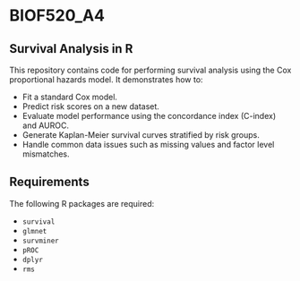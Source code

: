 # BIOF520_A4

## Survival Analysis in R

This repository contains code for performing survival analysis using the Cox proportional hazards model. It demonstrates how to:
- Fit a standard Cox model.
- Predict risk scores on a new dataset.
- Evaluate model performance using the concordance index (C-index) and AUROC.
- Generate Kaplan-Meier survival curves stratified by risk groups.
- Handle common data issues such as missing values and factor level mismatches.

## Requirements

The following R packages are required:
- `survival`
- `glmnet`
- `survminer`
- `pROC`
- `dplyr`
- `rms`


